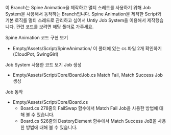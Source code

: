 이 Branch는 Spine Animation을 제작하고 멀티 스레드를 사용하기 위해 Job System을 사용해서 동작하는 Branch입니다.
Spine Animation을 제작한 Script와 기본 로직를 멀티 스레드로 관리하고 싶어서 Untiy Job System을 이용해서 제작했습니다.
관련 코드를 보려면 해당 폴더로 가주세요.

Spine Animation 코드 구현 보기
- Empty/Assets/Script/SpineAnimation/ 
  이 폴더에 있는 cs 파일 2개 확인하기 (CloudPot, SwingGirl)

Job System 사용한 코드 보기
Job 생성
- Empty/Assets/Script/Core/BoardJob.cs
  Match Fail, Match Success Job 생성

Job 동작
- Empty/Assets/Script/Core/Board.cs
  - Board.cs 278줄의 FailSwap 함수에서 Match Fail Job을 사용한 방법에 대해 볼 수 있습니다. 
  - Board.cs 526줄의 DestoryElement 함수에서 Match Success JoB을 사용한 방법에 대해 볼 수 있습니다.


